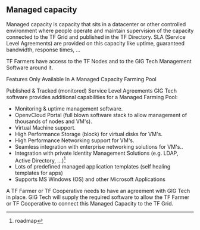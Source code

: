 ## Managed capacity

Managed capacity is capacity that sits in a datacenter or other controlled environment where people operate and maintain supervision of the capacity connected to the TF Grid and published in the TF Directory. SLA (Service Level Agreements) are provided on this capacity like uptime, guaranteed bandwidth, response times, ...

TF Farmers have access to the TF Nodes and to the GIG Tech Management Software around it.

Features Only Available In A Managed Capacity Farming Pool

Published & Tracked (monitored) Service Level Agreements
GIG Tech software provides additional capabilities for a Managed Farming Pool:

 - Monitoring & uptime management software.
 - OpenvCloud Portal (full blown software stack to allow management of thousands of nodes and VM's).
 - Virtual Machine support.
 - High Performance Storage (block) for virtual disks for VM's.
 - High Performance Networking support for VM's.
 - Seamless integration with enterprise networking solutions for VM's..
 - Integration with private Identity Management Solutions (e.g. LDAP, Active Directory, ...)[^1]
 - Lots of predefined managed application templates (self healing templates for apps)
 - Supports MS Windows (OS) and other Microsoft Applications

[^1]:roadmap

A TF Farmer or TF Cooperative needs to have an agreement with GIG Tech in place. GIG Tech will supply the required software to allow the TF Farmer or TF Cooperative to connect this Managed Capacity to the TF Grid.
